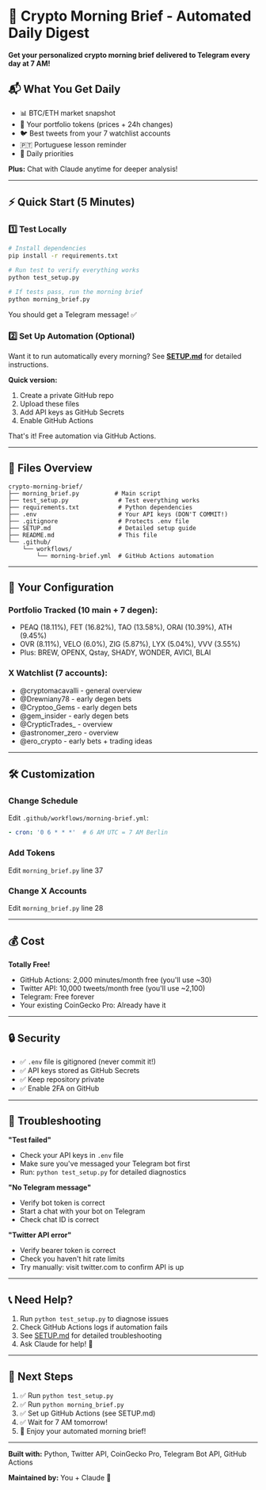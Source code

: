 # 🌅 Crypto Morning Brief - Automated Daily Digest

**Get your personalized crypto morning brief delivered to Telegram every day at 7 AM!**

## 📬 What You Get Daily

- 📊 BTC/ETH market snapshot
- 💼 Your portfolio tokens (prices + 24h changes)
- 🐦 Best tweets from your 7 watchlist accounts
- 🇵🇹 Portuguese lesson reminder
- 📅 Daily priorities

**Plus:** Chat with Claude anytime for deeper analysis!

---

## ⚡ Quick Start (5 Minutes)

### 1️⃣ Test Locally

```bash
# Install dependencies
pip install -r requirements.txt

# Run test to verify everything works
python test_setup.py

# If tests pass, run the morning brief
python morning_brief.py
```

You should get a Telegram message! ✅

### 2️⃣ Set Up Automation (Optional)

Want it to run automatically every morning? See **[SETUP.md](SETUP.md)** for detailed instructions.

**Quick version:**
1. Create a private GitHub repo
2. Upload these files
3. Add API keys as GitHub Secrets
4. Enable GitHub Actions

That's it! Free automation via GitHub Actions.

---

## 📁 Files Overview

```
crypto-morning-brief/
├── morning_brief.py          # Main script
├── test_setup.py              # Test everything works
├── requirements.txt           # Python dependencies
├── .env                       # Your API keys (DON'T COMMIT!)
├── .gitignore                 # Protects .env file
├── SETUP.md                   # Detailed setup guide
├── README.md                  # This file
└── .github/
    └── workflows/
        └── morning-brief.yml  # GitHub Actions automation
```

---

## 🎯 Your Configuration

### Portfolio Tracked (10 main + 7 degen):
- PEAQ (18.11%), FET (16.82%), TAO (13.58%), ORAI (10.39%), ATH (9.45%)
- OVR (8.11%), VELO (6.0%), ZIG (5.87%), LYX (5.04%), VVV (3.55%)
- Plus: BREW, OPENX, Qstay, SHADY, WONDER, AVICI, BLAI

### X Watchlist (7 accounts):
- @cryptomacavalli - general overview
- @Drewniany78 - early degen bets
- @Cryptoo_Gems - early degen bets
- @gem_insider - early degen bets
- @CrypticTrades_ - overview
- @astronomer_zero - overview
- @ero_crypto - early bets + trading ideas

---

## 🛠️ Customization

### Change Schedule
Edit `.github/workflows/morning-brief.yml`:
```yaml
- cron: '0 6 * * *'  # 6 AM UTC = 7 AM Berlin
```

### Add Tokens
Edit `morning_brief.py` line 37

### Change X Accounts
Edit `morning_brief.py` line 28

---

## 💰 Cost

**Totally Free!**
- GitHub Actions: 2,000 minutes/month free (you'll use ~30)
- Twitter API: 10,000 tweets/month free (you'll use ~2,100)
- Telegram: Free forever
- Your existing CoinGecko Pro: Already have it

---

## 🔒 Security

- ✅ `.env` file is gitignored (never commit it!)
- ✅ API keys stored as GitHub Secrets
- ✅ Keep repository private
- ✅ Enable 2FA on GitHub

---

## 🐛 Troubleshooting

**"Test failed"**
- Check your API keys in `.env` file
- Make sure you've messaged your Telegram bot first
- Run: `python test_setup.py` for detailed diagnostics

**"No Telegram message"**
- Verify bot token is correct
- Start a chat with your bot on Telegram
- Check chat ID is correct

**"Twitter API error"**
- Verify bearer token is correct
- Check you haven't hit rate limits
- Try manually: visit twitter.com to confirm API is up

---

## 📞 Need Help?

1. Run `python test_setup.py` to diagnose issues
2. Check GitHub Actions logs if automation fails
3. See [SETUP.md](SETUP.md) for detailed troubleshooting
4. Ask Claude for help! 💬

---

## 🚀 Next Steps

1. ✅ Run `python test_setup.py`
2. ✅ Run `python morning_brief.py`
3. ✅ Set up GitHub Actions (see SETUP.md)
4. ✅ Wait for 7 AM tomorrow!
5. 🎉 Enjoy your automated morning brief!

---

**Built with:** Python, Twitter API, CoinGecko Pro, Telegram Bot API, GitHub Actions

**Maintained by:** You + Claude 🤖
